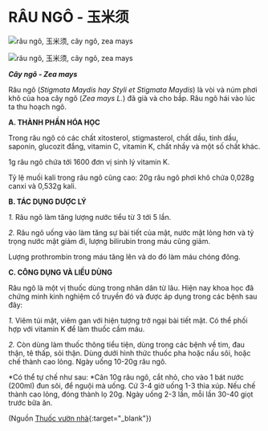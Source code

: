 # RÂU NGÔ - 玉米须

![râu ngô, 玉米须, cây ngô, zea mays](/imgs/caythuoc/dtl/rau-ngo.jpg)

![râu ngô, 玉米须, cây ngô, zea mays](/imgs/caythuoc/dtl/rau-ngo-2.jpg)

***Cây ngô - Zea mays***

Râu ngô (*Stigmata Maydis hay Styli et Stigmata Maydis*) là vòi và núm phơi khô của hoa cây ngô (*Zea mays L.*) đã già và cho bắp. Râu ngô hái vào lúc ta thu hoạch ngô.

**A. THÀNH PHẦN HÓA HỌC**

Trong râu ngô có các chất xitosterol, stigmasterol, chất dầu, tinh dầu, saponin, glucozit đắng, vitamin C, vitamin K, chất nhầy và một số chất khác.

1g râu ngô chứa tới 1600 đơn vị sinh lý vitamin K.

Tỷ lệ muối kali trong râu ngô cũng cao: 20g râu ngô phơi khô chứa 0,028g canxi và 0,532g kali.

**B. TÁC DỤNG DƯỢC LÝ**

*1.* Râu ngô làm tăng lượng nước tiểu từ 3 tới 5 lần.

*2.* Râu ngô uống vào làm tăng sự bài tiết của mật, nước mật lỏng hơn và tỷ trọng nước mật giảm đi, lượng bilirubin trong máu cũng giảm.

Lượng prothrombin trong máu tăng lên và do đó làm máu chóng đông.

**C. CÔNG DỤNG VÀ LIỀU DÙNG**

Râu ngô là một vị thuốc dùng trong nhân dân từ lâu. Hiện nay khoa học đã chứng minh kinh nghiệm cổ truyền đó và được áp dụng trong các bệnh sau đây:

*1.* Viêm túi mật, viêm gan với hiện tượng trở ngại bài tiết mật. Có thể phối hợp với vitamin K để làm thuốc cầm máu.

*2.* Còn dùng làm thuốc thông tiểu tiện, dùng trong các bệnh về tim, đau thận, tê thấp, sỏi thận. Dùng dưới hình thức thuốc pha hoặc nấu sôi, hoặc chế thành cao lỏng. Ngày uống 10-20g râu ngô.

*Có thể tự chế như sau: *Cân 10g râu ngô, cắt nhỏ, cho vào 1 bát nước (200ml) đun sôi, để nguội mà uống. Cứ 3-4 giờ uống 1-3 thìa xúp. Nếu chế thành cao lỏng, đóng thành lọ 20g. Ngày uống 2-3 lần, mỗi lần 30-40 giọt trước bữa ăn.


(Nguồn [Thuốc vườn nhà](http://thuocvuonnha.com){:target="_blank"})